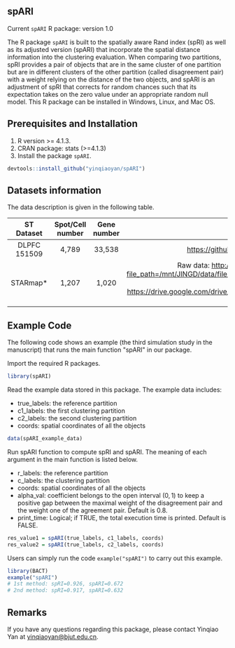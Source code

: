 ## spARI

Current `spARI` R package: version 1.0 

The R package `spARI` is built to the spatially aware Rand index (spRI) as well as its adjusted version (spARI) that incorporate the spatial distance information into the clustering evaluation. When comparing two partitions, spRI provides a pair of objects that are in the same cluster of one partition but are in different clusters of the other partition (called disagreement pair) with a weight relying on the distance of the two objects, and spARI is an adjustment of spRI that corrects for random chances such that its expectation takes on the zero value under an appropriate random null model. This R package can be installed in Windows, Linux, and Mac OS.



## Prerequisites and Installation

1. R version >= 4.1.3.
2. CRAN package: stats (>=4.1.3)
3. Install the package `spARI`.

```R
devtools::install_github("yinqiaoyan/spARI")
```



## Datasets information

The data description is given in the following table.

|  ST Dataset  | Spot/Cell number | Gene number |                        Download links                        |
| :----------: | :--------------: | :---------: | :----------------------------------------------------------: |
| DLPFC 151509 |      4,789       |   33,538    |        https://github.com/LieberInstitute/spatialLIBD        |
|   STARmap*   |      1,207       |    1,020    | Raw data: http://sdmbench.drai.cn/tcm/download/?file_path=/mnt/JINGD/data/file/sdmbench/db/STARmap_20180505_BY3_1k.h5ad  <br/>Cell type annotation: https://drive.google.com/drive/folders/1I1nxheWlc2RXSdiv24dex3YRaEh780my?usp=sharing |



## Example Code

The following code shows an example (the third simulation study in the manuscript) that runs the main function "spARI" in our package.

Import the required R packages.

```R
library(spARI)
```

 Read the example data stored in this package. The example data includes:

* true_labels: the reference partition
* c1_labels: the first clustering partition
* c2_labels: the second clustering partition
* coords: spatial coordinates of all the objects

```R
data(spARI_example_data)
```

Run spARI function to compute spRI and spARI. The meaning of each argument in the main function is listed below.

* r_labels: the reference partition
* c_labels: the clustering partition
* coords: spatial coordinates of all the objects
* alpha_val: coefficient belongs to the open interval $(0, 1)$ to keep a positive gap between the maximal weight of the disagreement pair and the weight one of the agreement pair. Default is 0.8.
* print_time: Logical; if TRUE, the total execution time is printed. Default is FALSE.

```R
res_value1 = spARI(true_labels, c1_labels, coords)
res_value2 = spARI(true_labels, c2_labels, coords)
```

Users can simply run the code `example("spARI")` to carry out this example.

```R
library(BACT)
example("spARI")
# 1st method: spRI=0.926, spARI=0.672
# 2nd method: spRI=0.917, spARI=0.632
```



## Remarks

If you have any questions regarding this package, please contact Yinqiao Yan at [yinqiaoyan@bjut.edu.cn](mailto:yinqiaoyan@bjut.edu.cn).

